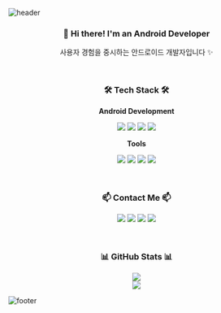 ![header](https://capsule-render.vercel.app/api?type=waving&color=000000&height=300&section=header&text=서&fontSize=90&animation=fadeIn&fontAlignY=38&desc=Yehee%20Choi%20Profile&descAlignY=51&descAlign=62&fontColor=ffffff&descColor=ffffff)

<h3 align="center">👋 Hi there! I'm an Android Developer</h3>
<p align="center">
  사용자 경험을 중시하는 안드로이드 개발자입니다 ✨<br>
</p>

<br>

<h3 align="center">🛠 Tech Stack 🛠</h3>

<p align="center"><strong>Android Development</strong></p>
<p align="center">
  <img src="https://img.shields.io/badge/Kotlin-7F52FF?style=flat&logo=Kotlin&logoColor=white"/>
  <img src="https://img.shields.io/badge/Jetpack_Compose-4285F4?style=flat&logo=Jetpack-Compose&logoColor=white"/>
  <img src="https://img.shields.io/badge/Android_Studio-3DDC84?style=flat&logo=Android-Studio&logoColor=white"/>
  <img src="https://img.shields.io/badge/Android-3DDC84?style=flat&logo=Android&logoColor=white"/>
</p>

<p align="center"><strong>Tools</strong></p>
<p align="center">
  <img src="https://img.shields.io/badge/Git-F05032?style=flat&logo=Git&logoColor=white"/>
  <img src="https://img.shields.io/badge/GitHub-181717?style=flat&logo=GitHub&logoColor=white"/>
  <img src="https://img.shields.io/badge/Figma-F24E1E?style=flat&logo=Figma&logoColor=white"/>
  <img src="https://img.shields.io/badge/Gradle-02303A?style=flat&logo=Gradle&logoColor=white"/>
</p>

<br>

<h3 align="center">📫 Contact Me 📫</h3>
<p align="center">
  <a href="mailto:your-email@example.com"><img src="https://img.shields.io/badge/Gmail-EA4335?style=flat&logo=Gmail&logoColor=white"/></a>
  <a href="https://velog.io/@yourname"><img src="https://img.shields.io/badge/Velog-20C997?style=flat&logo=Velog&logoColor=white"/></a>
  <a href="https://www.instagram.com/yourname"><img src="https://img.shields.io/badge/Instagram-E4405F?style=flat&logo=Instagram&logoColor=white"/></a>
  <a href="https://www.notion.so/yourpage"><img src="https://img.shields.io/badge/Notion-000000?style=flat&logo=Notion&logoColor=white"/></a>
</p>

<br>

<h3 align="center">📊 GitHub Stats 📊</h3>
<div align="center">
  <img src="https://github-readme-stats.vercel.app/api?username=YOUR_GITHUB_USERNAME&show_icons=true&theme=transparent" />
</div>

<div align="center">
  <img src="https://github-readme-stats.vercel.app/api/top-langs/?username=YOUR_GITHUB_USERNAME&layout=compact&theme=transparent" />
</div>

![footer](https://capsule-render.vercel.app/api?type=waving&color=auto&height=200&section=footer)
